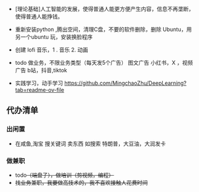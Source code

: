 
- [理论基础]人工智能的发展，使得普通人能更方便产生内容，信息不再垄断，使得普通人能挣钱。

- 重新安装python ,腾出空间，清理C盘，不要的软件删除，删除 Ubuntu，用另一个ubuntu 玩，安装换脸程序
- 创建 lofi 音乐，1 . 音乐 2. 动画
- todo  做业务，不限业务类型（每天发5个广告） 图文广告 小红书，X ，视频广告 b站，抖音,tiktok
- 实践学习，动手学习 https://github.com/MingchaoZhu/DeepLearning?tab=readme-ov-file

## 代办清单
### 出闲置

- 在咸鱼,淘宝 搜关键词 卖东西  如搜索 特朗普，大豆油，大润发卡


### 做兼职

- todo~~（端盘子），做培训（剪视频，编程）~~
- ~~找业务兼职，我要做高技术的，我不喜欢接触人花费时间~~
